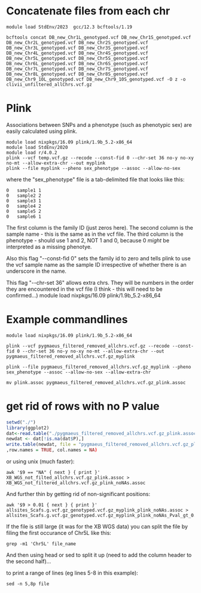 # Concatenate files from each chr
```
module load StdEnv/2023  gcc/12.3 bcftools/1.19
```
```
bcftools concat DB_new_Chr1L_genotyped.vcf DB_new_Chr1S_genotyped.vcf DB_new_Chr2L_genotyped.vcf DB_new_Chr2S_genotyped.vcf DB_new_Chr3L_genotyped.vcf DB_new_Chr3S_genotyped.vcf DB_new_Chr4L_genotyped.vcf DB_new_Chr4S_genotyped.vcf DB_new_Chr5L_genotyped.vcf DB_new_Chr5S_genotyped.vcf DB_new_Chr6L_genotyped.vcf DB_new_Chr6S_genotyped.vcf DB_new_Chr7L_genotyped.vcf DB_new_Chr7S_genotyped.vcf DB_new_Chr8L_genotyped.vcf DB_new_Chr8S_genotyped.vcf DB_new_Chr9_10L_genotyped.vcf DB_new_Chr9_10S_genotyped.vcf -O z -o clivii_unfiltered_allChrs.vcf.gz
```
# Plink

Associations between SNPs and a phenotype (such as phenotypic sex) are easily calculated using plink.

```
module load nixpkgs/16.09 plink/1.9b_5.2-x86_64
module load StdEnv/2020
module load r/4.0.2
plink --vcf temp.vcf.gz --recode --const-fid 0 --chr-set 36 no-y no-xy no-mt --allow-extra-chr --out myplink
plink --file myplink --pheno sex_phenotype --assoc --allow-no-sex
```
where the "sex_phenotype" file is a tab-delimited file that looks like this:
```
0	sample1	1
0	sample2	2
0	sample3	1
0	sample4	2
0	sample5	2
0	sample6	1
```
The first column is the family ID (just zeros here).  The second column is the sample name - this is the same as in the vcf file.  The third column is the phenotype - should use 1 and 2, NOT 1 and 0, because 0 *might* be interpreted as a missing phenotye.

Also this flag "--const-fid 0" sets the family id to zero and tells plink to use the vcf sample name as the sample ID irrespective of whether there is an underscore in the name.

This flag "--chr-set 36" allows extra chrs.  They will be numbers in the order they are encountered in the vcf file (I think - this will need to be confirmed...)
module load nixpkgs/16.09 plink/1.9b_5.2-x86_64

# Example commandlines
```
module load nixpkgs/16.09 plink/1.9b_5.2-x86_64

plink --vcf pygmaeus_filtered_removed_allchrs.vcf.gz --recode --const-fid 0 --chr-set 36 no-y no-xy no-mt --allow-extra-chr --out pygmaeus_filtered_removed_allchrs.vcf.gz_myplink

plink --file pygmaeus_filtered_removed_allchrs.vcf.gz_myplink --pheno sex_phenotype --assoc --allow-no-sex --allow-extra-chr

mv plink.assoc pygmaeus_filtered_removed_allchrs.vcf.gz_plink.assoc
```

# get rid of rows with no P value
```R
setwd("./")
library(ggplot2)
dat<-read.table("./pygmaeus_filtered_removed_allchrs.vcf.gz_plink.assoc",header=TRUE)
newdat <- dat[!is.na(dat$P),]
write.table(newdat, file = "pygmaeus_filtered_removed_allchrs.vcf.gz_plink_noNAs.assoc", sep = "\t", quote = FALSE)
,row.names = TRUE, col.names = NA)
```
or using unix (much faster):
```
awk '$9 == "NA" { next } { print }' XB_WGS_not_filted_allchrs.vcf.gz_plink.assoc > XB_WGS_not_filtered_allchrs.vcf.gz_plink_noNAs.assoc
```
And further thin by getting rid of non-significant positions:
```
awk '$9 > 0.01 { next } { print }' allsites_Scafs.g.vcf.gz_genotyped.vcf.gz_myplink_plink_noNAs.assoc > allsites_Scafs.g.vcf.gz_genotyped.vcf.gz_myplink_plink_noNAs_Pval_gt_0.01.assoc
```
If the file is still large (it was for the XB WGS data) you can split the file by filing the first occurance of Chr5L like this:

```
grep -m1 'Chr5L' file_name
```

And then using head or sed to split it up (need to add the column header to the second half)...

to print a range of lines (eg lines 5-8 in this example):
```
sed -n 5,8p file
```

